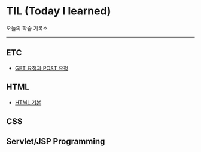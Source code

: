 # TIL (Today I learned)

오늘의 학습 기록소

---

## ETC

- [GET 요청과 POST 요청](https://github.com/b00db/TIL/blob/master/ETC/GET-POST.md)

## HTML

- [HTML 기본](https://github.com/b00db/TIL/blob/master/HTML/HTML.md)

## CSS

## Servlet/JSP Programming
